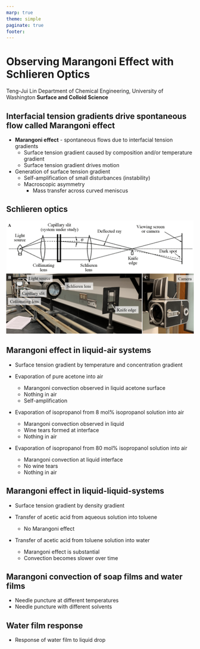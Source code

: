 ```yaml
---
marp: true
theme: simple
paginate: true
footer:
---
```

<!-- Marp for VS Code v1.5.2 -->

<!-- headingDivider: 2 -->
<!-- _class: cover -->
# Observing Marangoni Effect with Schlieren Optics

Teng-Jui Lin
Department of Chemical Engineering, University of Washington
**Surface and Colloid Science**

## Interfacial tension gradients drive spontaneous flow called Marangoni effect

- **Marangoni effect** - spontaneous flows due to interfacial tension gradients
  - Surface tension gradient caused by composition and/or temperature gradient
  - Surface tension gradient drives motion
- Generation of surface tension gradient
  - Self-amplification of small disturbances (instability)
  - Macroscopic asymmetry
    - Mass transfer across curved meniscus

## Schlieren optics

![height:550px center](optics.png)

## Marangoni effect in liquid-air systems

- Surface tension gradient by temperature and concentration gradient

- Evaporation of pure acetone into air
  - Marangoni convection observed in liquid acetone surface
  - Nothing in air
  - Self-amplification
- Evaporation of isopropanol from 8 mol% isopropanol solution into air
  - Marangoni convection observed in liquid
  - Wine tears formed at interface
  - Nothing in air
- Evaporation of isopropanol from 80 mol% isopropanol solution into air
  - Marangoni convection at liquid interface
  - No wine tears
  - Nothing in air

## Marangoni effect in liquid-liquid-systems

- Surface tension gradient by density gradient

- Transfer of acetic acid from aqueous solution into toluene
  - No Marangoni effect
- Transfer of acetic acid from toluene solution into water
  - Marangoni effect is substantial
  - Convection becomes slower over time

## Marangoni convection of soap films and water films

- Needle puncture at different temperatures
- Needle puncture with different solvents

## Water film response

- Response of water film to liquid drop
